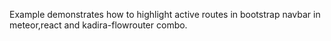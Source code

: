 Example demonstrates how to highlight active routes in bootstrap navbar in meteor,react and kadira-flowrouter combo.
